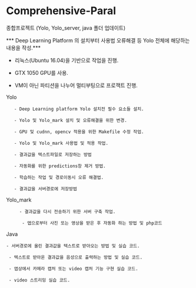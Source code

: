 # Comprehensive-Paral
종합프로젝트  (Yolo, Yolo_server, java 폴더 업데이트)


*** Deep Learning Platform 의 설치부터 사용법 오류해결  등 Yolo 전체에 해당하는 내용을 작성.***


- 리눅스(Ubuntu 16.04)을 기반으로 작업을 진행.

- GTX 1050 GPU를 사용.

- VM이 아닌 파티션을 나누어 멀티부팅으로 프로잭트 진행.



Yolo 
       
       - Deep Learning platform Yolo 설치전 필수 요소들 설치.
       
       - Yolo 및 Yolo_mark 설치 및 오류해결을 위한 변경.
       
       - GPU 및 cudnn, opencv 적용을 위한 Makefile 수정 작업.
       
       - Yolo 및 Yolo_mark 사용법 및 적용 작업.
       
       - 결과값을 텍스트파일로 저장하는 방법
       
       - 자동화를 위한 predictions창 제거 방법.
       
       - 학습하는 작업 및 경로이동시 오류 해결법.
       
       - 결과값을 서버경로에 저장방법


Yolo_mark 
         
         - 결과값을 다시 전송하기 위한 서버 구축 작업.
          
          - 앱으로부터 사진 또는 영상을 받은 후 자동화 하는 방법 및 php코드


Java 
    
    - 서버경로에 올린 결과값을 텍스트로 받아오는 방법 및 실습 코드.
     
     - 텍스트로 받아온 결과값을 음성으로 출력하는 방법 및 실습 코드.
     
     - 앱상에서 카메라 캡처 또는 video 캡처 기능 구현 실습 코드.
     
     - video 스트리밍 실습 코드.
